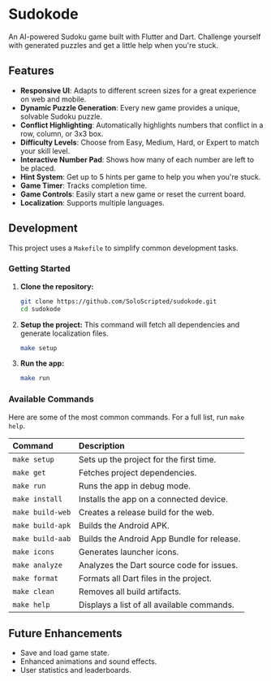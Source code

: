 # Sudokode

An AI-powered Sudoku game built with Flutter and Dart. Challenge yourself with generated puzzles and get a little help when you're stuck.

## Features

-   **Responsive UI**: Adapts to different screen sizes for a great experience on web and mobile.
-   **Dynamic Puzzle Generation**: Every new game provides a unique, solvable Sudoku puzzle.
-   **Conflict Highlighting**: Automatically highlights numbers that conflict in a row, column, or 3x3 box.
-   **Difficulty Levels**: Choose from Easy, Medium, Hard, or Expert to match your skill level.
-   **Interactive Number Pad**: Shows how many of each number are left to be placed.
-   **Hint System**: Get up to 5 hints per game to help you when you're stuck.
-   **Game Timer**: Tracks completion time.
-   **Game Controls**: Easily start a new game or reset the current board.
-   **Localization**: Supports multiple languages.

## Development

This project uses a `Makefile` to simplify common development tasks.

### Getting Started

1.  **Clone the repository:**
    ```bash
    git clone https://github.com/SoloScripted/sudokode.git
    cd sudokode
    ```
2.  **Setup the project:**
    This command will fetch all dependencies and generate localization files.
    ```bash
    make setup
    ```
3.  **Run the app:**
    ```bash
    make run
    ```

### Available Commands

Here are some of the most common commands. For a full list, run `make help`.

| Command        | Description                                  |
| :------------- | :------------------------------------------- |
| `make setup`      | Sets up the project for the first time.      |
| `make get`        | Fetches project dependencies.                |
| `make run`        | Runs the app in debug mode.                  |
| `make install`    | Installs the app on a connected device.      |
| `make build-web`  | Creates a release build for the web.         |
| `make build-apk`  | Builds the Android APK.                      |
| `make build-aab`  | Builds the Android App Bundle for release.   |
| `make icons`      | Generates launcher icons.                    |
| `make analyze`    | Analyzes the Dart source code for issues.    |
| `make format`     | Formats all Dart files in the project.       |
| `make clean`      | Removes all build artifacts.                 |
| `make help`       | Displays a list of all available commands.   |

## Future Enhancements
-   Save and load game state.
-   Enhanced animations and sound effects.
-   User statistics and leaderboards.
